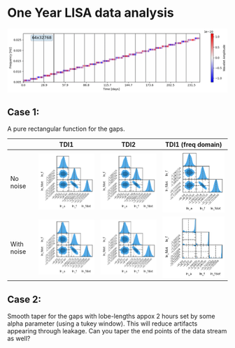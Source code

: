 # One Year LISA data analysis

![](outdir_1year/data_wavelet.png)


## Case 1: 

A pure rectangular function for the gaps.

[corner_TDI1]: outdir_1year/mcmc_no_noise_TDI1/corner.png

[corner_TDI1_noise]: outdir_1year/mcmc_noise_TDI1/corner.png

[corner_TDI2]: outdir_1year/mcmc_no_noise_TDI2/corner.png

[corner_TDI2_noise]: outdir_1year/mcmc_noise_TDI2/corner.png


[corner_freq_TDI1]: outdir_1year/mcmc_no_noise_TDI1_fdomain/corner.png

[corner_freq_TDI1_noise]: outdir_1year/mcmc_noise_TDI1_fdomain/corner.png



|            | TDI1                   | TDI2                   | TDI1 (freq domain)          |
|------------|------------------------|------------------------|-----------------------------|
| No noise   | ![corner_TDI1][]       | ![corner_TDI2][]       | ![corner_freq_TDI1][]       |
| With noise | ![corner_TDI1_noise][] | ![corner_TDI2_noise][] | ![corner_freq_TDI1_noise][] |


## Case 2:

Smooth taper for the gaps with lobe-lengths appox 2 hours set by some alpha parameter (using a tukey window). 
This will reduce artifacts appearing through leakage. 
Can you taper the end points of the data stream as well?

